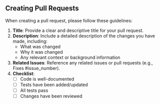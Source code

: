 ## Creating Pull Requests

When creating a pull request, please follow these guidelines:

1. **Title**: Provide a clear and descriptive title for your pull request.
2. **Description**: Include a detailed description of the changes you have made, including:
   - What was changed
   - Why it was changed
   - Any relevant context or background information
3. **Related Issues**: Reference any related issues or pull requests (e.g., Fixes #issue_number).
4. **Checklist**:
   - [ ] Code is well-documented
   - [ ] Tests have been added/updated
   - [ ] All tests pass
   - [ ] Changes have been reviewed